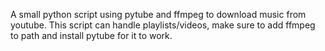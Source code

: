 A small python script using pytube and ffmpeg to download music from youtube.
This script can handle playlists/videos, make sure to add ffmpeg to path and install pytube for it to work.